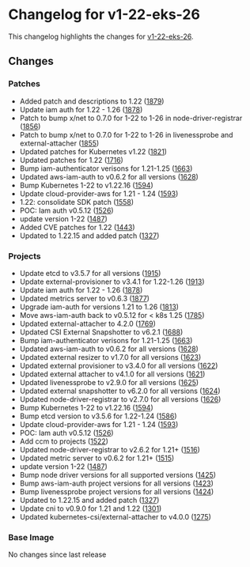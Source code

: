 # Changelog for v1-22-eks-26

This changelog highlights the changes for [v1-22-eks-26](https://github.com/aws/eks-distro/tree/v1-22-eks-26).

## Changes

### Patches
* Added patch and descriptions to 1.22 ([1879](https://github.com/aws/eks-distro/pull/1879))
* Update iam auth for 1.22 - 1.26 ([1878](https://github.com/aws/eks-distro/pull/1878))
* Patch to bump x/net to 0.7.0 for 1-22 to 1-26 in node-driver-registrar ([1856](https://github.com/aws/eks-distro/pull/1856))
* Patch to bump x/net to 0.7.0 for 1-22 to 1-26 in livenessprobe and external-attacher ([1855](https://github.com/aws/eks-distro/pull/1855))
* Updated patches for Kubernetes v1.22 ([1821](https://github.com/aws/eks-distro/pull/1821))
* Updated patches for 1.22 ([1716](https://github.com/aws/eks-distro/pull/1716))
* Bump iam-authenticator verisons for 1.21-1.25 ([1663](https://github.com/aws/eks-distro/pull/1663))
* Updated aws-iam-auth to v0.6.2 for all versions ([1628](https://github.com/aws/eks-distro/pull/1628))
* Bump Kubernetes 1-22 to v1.22.16 ([1594](https://github.com/aws/eks-distro/pull/1594))
* Update cloud-provider-aws for 1.21 - 1.24 ([1593](https://github.com/aws/eks-distro/pull/1593))
* 1.22: consolidate SDK patch ([1558](https://github.com/aws/eks-distro/pull/1558))
* POC: Iam auth v0.5.12 ([1526](https://github.com/aws/eks-distro/pull/1526))
* update version 1-22 ([1487](https://github.com/aws/eks-distro/pull/1487))
* Added CVE patches for 1.22 ([1443](https://github.com/aws/eks-distro/pull/1443))
* Updated to 1.22.15 and added patch ([1327](https://github.com/aws/eks-distro/pull/1327))

### Projects
* Update etcd to v3.5.7 for all versions ([1915](https://github.com/aws/eks-distro/pull/1915))
* Update external-provisioner to v3.4.1 for 1.22-1.26 ([1913](https://github.com/aws/eks-distro/pull/1913))
* Update iam auth for 1.22 - 1.26 ([1878](https://github.com/aws/eks-distro/pull/1878))
* Updated metrics server to v0.6.3 ([1877](https://github.com/aws/eks-distro/pull/1877))
* Upgrade iam-auth for versions 1.21 to 1.26 ([1813](https://github.com/aws/eks-distro/pull/1813))
* Move aws-iam-auth back to v0.5.12 for < k8s 1.25 ([1785](https://github.com/aws/eks-distro/pull/1785))
* Updated external-attacher to 4.2.0 ([1769](https://github.com/aws/eks-distro/pull/1769))
* Updated CSI External Snapshotter to v6.2.1 ([1688](https://github.com/aws/eks-distro/pull/1688))
* Bump iam-authenticator verisons for 1.21-1.25 ([1663](https://github.com/aws/eks-distro/pull/1663))
* Updated aws-iam-auth to v0.6.2 for all versions ([1628](https://github.com/aws/eks-distro/pull/1628))
* Updated external resizer to v1.7.0 for all versions ([1623](https://github.com/aws/eks-distro/pull/1623))
* Updated external provisioner to v3.4.0 for all versions ([1622](https://github.com/aws/eks-distro/pull/1622))
* Updated external attacher to v4.1.0 for all versions ([1621](https://github.com/aws/eks-distro/pull/1621))
* Updated livenessprobe to v2.9.0 for all versions ([1625](https://github.com/aws/eks-distro/pull/1625))
* Updated external snapshotter to v6.2.0 for all versions ([1624](https://github.com/aws/eks-distro/pull/1624))
* Updated node-driver-registrar to v2.7.0 for all versions ([1626](https://github.com/aws/eks-distro/pull/1626))
* Bump Kubernetes 1-22 to v1.22.16 ([1594](https://github.com/aws/eks-distro/pull/1594))
* Bump etcd version to v3.5.6 for 1.22-1.24 ([1586](https://github.com/aws/eks-distro/pull/1586))
* Update cloud-provider-aws for 1.21 - 1.24 ([1593](https://github.com/aws/eks-distro/pull/1593))
* POC: Iam auth v0.5.12 ([1526](https://github.com/aws/eks-distro/pull/1526))
* Add ccm to projects ([1522](https://github.com/aws/eks-distro/pull/1522))
* Updated node-driver-registrar to v2.6.2 for 1.21+ ([1516](https://github.com/aws/eks-distro/pull/1516))
* Updated metric server to v0.6.2 for 1.21+ ([1515](https://github.com/aws/eks-distro/pull/1515))
* update version 1-22 ([1487](https://github.com/aws/eks-distro/pull/1487))
* Bump node driver versions for all supported versions ([1425](https://github.com/aws/eks-distro/pull/1425))
* Bump aws-iam-auth project versions for all versions ([1423](https://github.com/aws/eks-distro/pull/1423))
* Bump livenessprobe project versions for all versions ([1424](https://github.com/aws/eks-distro/pull/1424))
* Updated to 1.22.15 and added patch ([1327](https://github.com/aws/eks-distro/pull/1327))
* Update cni to v0.9.0 for 1.21 and 1.22 ([1301](https://github.com/aws/eks-distro/pull/1301))
* Updated kubernetes-csi/external-attacher to v4.0.0 ([1275](https://github.com/aws/eks-distro/pull/1275))

### Base Image
No changes since last release

